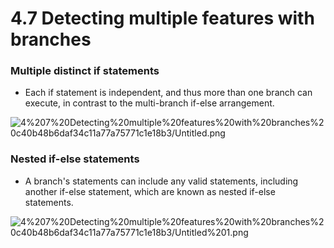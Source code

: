 # 4.7 Detecting multiple features with branches

### Multiple distinct if statements

- Each if statement is independent, and thus more than one branch can execute, in contrast to the multi-branch if-else arrangement.

![4%207%20Detecting%20multiple%20features%20with%20branches%20c40b48b6daf34c11a77a75771c1e18b3/Untitled.png](4%207%20Detecting%20multiple%20features%20with%20branches%20c40b48b6daf34c11a77a75771c1e18b3/Untitled.png)

### Nested if-else statements

- A branch's statements can include any valid statements, including another if-else statement, which are known as nested if-else statements.

![4%207%20Detecting%20multiple%20features%20with%20branches%20c40b48b6daf34c11a77a75771c1e18b3/Untitled%201.png](4%207%20Detecting%20multiple%20features%20with%20branches%20c40b48b6daf34c11a77a75771c1e18b3/Untitled%201.png)